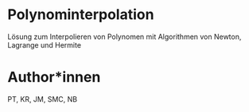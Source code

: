 # Polynominterpolation
Lösung zum Interpolieren von Polynomen mit Algorithmen von Newton, Lagrange und Hermite
# Author*innen
PT, KR, JM, SMC, NB
